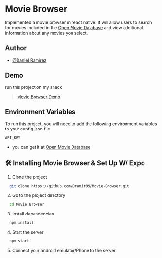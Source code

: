 
# Movie Browser

Implemented a movie browser in react native. It will allow users to search for movies 
included in the [Open Movie Database](http://www.omdbapi.com/) and view additional information about any movies 
you select.


## Author

- [@Daniel Ramirez](https://github.com/Dramir99)

## Demo
run this project on my snack
> [Movie Browser Demo](https://snack.expo.io/@dramir99/movie-browser)


## Environment Variables

To run this project, you will need to add the following environment variables to your config.json file

`API_KEY`
- you can get it at [Open Movie Database](http://www.omdbapi.com/)
  
## 🛠 Installing Movie Browser & Set Up W/ Expo

1. Clone the project

```bash
  git clone https://github.com/Dramir99/Movie-Browser.git
```

2. Go to the project directory

```bash
  cd Movie Browser
```

3. Install dependencies

```bash
  npm install
```

4. Start the server

```bash
  npm start
```
5. Connect your android emulator/Phone to the server
  
